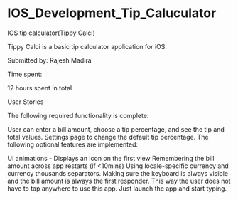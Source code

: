 # IOS_Development_Tip_Caluculator
IOS tip calculator(Tippy Calci)

Tippy Calci is a basic tip calculator application for iOS.

Submitted by: Rajesh Madira

Time spent:

12 hours spent in total

User Stories

The following required functionality is complete:

 User can enter a bill amount, choose a tip percentage, and see the tip and total values.
 Settings page to change the default tip percentage.
The following optional features are implemented:

 UI animations - Displays an icon on the first view
 Remembering the bill amount across app restarts (if <10mins)
 Using locale-specific currency and currency thousands separators.
 Making sure the keyboard is always visible and the bill amount is always the first responder. This way the user does not have to tap anywhere to use this app. Just launch the app and start typing.
